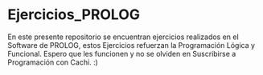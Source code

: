 # Ejercicios_PROLOG
En este presente repositorio se encuentran ejercicios realizados en el Software de PROLOG, estos Ejercicios refuerzan la Programación Lógica y Funcional. Espero que les funcionen y no se olviden en Suscribirse a Programación con Cachi. :)
